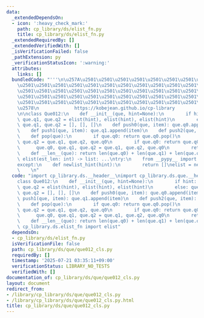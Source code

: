 ```yaml
---
data:
  _extendedDependsOn:
  - icon: ':heavy_check_mark:'
    path: cp_library/ds/elist_fn.py
    title: cp_library/ds/elist_fn.py
  _extendedRequiredBy: []
  _extendedVerifiedWith: []
  _isVerificationFailed: false
  _pathExtension: py
  _verificationStatusIcon: ':warning:'
  attributes:
    links: []
  bundledCode: "'''\n\u257A\u2501\u2501\u2501\u2501\u2501\u2501\u2501\u2501\u2501\u2501\
    \u2501\u2501\u2501\u2501\u2501\u2501\u2501\u2501\u2501\u2501\u2501\u2501\u2501\
    \u2501\u2501\u2501\u2501\u2501\u2501\u2501\u2501\u2501\u2501\u2501\u2501\u2501\
    \u2501\u2501\u2501\u2501\u2501\u2501\u2501\u2501\u2501\u2501\u2501\u2501\u2501\
    \u2501\u2501\u2501\u2501\u2501\u2501\u2501\u2501\u2501\u2501\u2501\u2501\u2501\
    \u2578\n             https://kobejean.github.io/cp-library               \n'''\n\
    \n\nclass Que012:\n    def __init__(que, hint=None):\n        if hint: que.q0,\
    \ que.q1, que.q2 = elist(hint), elist(hint), elist(hint)\n        else: que.q0,\
    \ que.q1, que.q2 = [], [], []\n    def push0(que, item): que.q0.append(item)\n\
    \    def push1(que, item): que.q1.append(item)\n    def push2(que, item): que.q2.append(item)\n\
    \    def pop(que):\n        if que.q0: return que.q0.pop()\n        que.q0, que.q1,\
    \ que.q2 = que.q1, que.q2, que.q0\n        if que.q0: return que.q0.pop()\n  \
    \      que.q0, que.q1, que.q2 = que.q1, que.q2, que.q0\n        return que.q0.pop()\n\
    \    def __len__(que): return len(que.q0) + len(que.q1) + len(que.q2)\n\n\ndef\
    \ elist(est_len: int) -> list: ...\ntry:\n    from __pypy__ import newlist_hint\n\
    except:\n    def newlist_hint(hint):\n        return []\nelist = newlist_hint\n\
    \    \n"
  code: "import cp_library.ds.__header__\nimport cp_library.ds.que.__header__\n\n\
    class Que012:\n    def __init__(que, hint=None):\n        if hint: que.q0, que.q1,\
    \ que.q2 = elist(hint), elist(hint), elist(hint)\n        else: que.q0, que.q1,\
    \ que.q2 = [], [], []\n    def push0(que, item): que.q0.append(item)\n    def\
    \ push1(que, item): que.q1.append(item)\n    def push2(que, item): que.q2.append(item)\n\
    \    def pop(que):\n        if que.q0: return que.q0.pop()\n        que.q0, que.q1,\
    \ que.q2 = que.q1, que.q2, que.q0\n        if que.q0: return que.q0.pop()\n  \
    \      que.q0, que.q1, que.q2 = que.q1, que.q2, que.q0\n        return que.q0.pop()\n\
    \    def __len__(que): return len(que.q0) + len(que.q1) + len(que.q2)\n\nfrom\
    \ cp_library.ds.elist_fn import elist"
  dependsOn:
  - cp_library/ds/elist_fn.py
  isVerificationFile: false
  path: cp_library/ds/que/que012_cls.py
  requiredBy: []
  timestamp: '2025-07-21 03:35:11+09:00'
  verificationStatus: LIBRARY_NO_TESTS
  verifiedWith: []
documentation_of: cp_library/ds/que/que012_cls.py
layout: document
redirect_from:
- /library/cp_library/ds/que/que012_cls.py
- /library/cp_library/ds/que/que012_cls.py.html
title: cp_library/ds/que/que012_cls.py
---
```

